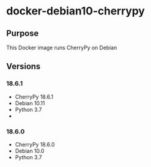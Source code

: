 # docker-debian10-cherrypy

## Purpose

This Docker image runs CherryPy on Debian

## Versions

### 18.6.1

- CherryPy 18.6.1
- Debian 10.11
- Python 3.7
- 
### 18.6.0

- CherryPy 18.6.0
- Debian 10.0
- Python 3.7